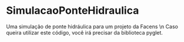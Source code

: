 # SimulacaoPonteHidraulica
Uma simulação de ponte hidráulica para um projeto da Facens \n
Caso queira utilizar este código, você irá precisar da biblioteca pyglet.
